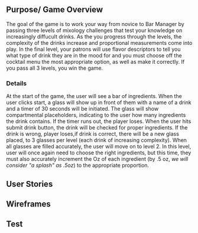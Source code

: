 ## Purpose/ Game Overview

The goal of the game is to work your way from novice to Bar Manager by passing three levels of mixology challenges that test your knowledge on increasingly diffucult drinks. As the you progress through the levels, the complexity of the drinks increase and proportional measurements come into play. In the final level, your patrons will use flavor descriptors to tell you what type of drink they are in the mood for and you must choose off the cocktail menu the most appropriate option, as well as make it correctly. If you pass all 3 levels, you win the game.

### Details

At the start of the game, the user will see a bar of ingredients. When the user clicks start, a glass will show up in front of them with a name of a drink and a timer of 30 seconds will be initiated. The glass will show compartmental placeholders, indicating to the user how many ingredients the drink contains. If the timer runs out, the player loses. When the user hits submit drink button, the drink will be checked for proper ingredients. If the drink is wrong, player loses,if drink is correct, there will be a new glass placed, to 3 glasses per level (each drink of increasing complexity). When all glasses are filled accurately, the user will move on to level 2. In this level, user will once again need to choose the right ingredients, but this time, they must also accurately increment the Oz of each ingredient (by .5 oz, _we will consider "a splash" as .5oz_) to the appropriate proportion.


## User Stories



## Wireframes



## Test
